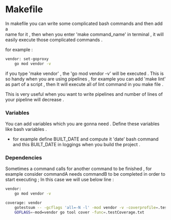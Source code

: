 # Makefile

In makefile you can write some complicated bash commands and then add a \
name for it , then when you enter 'make command_name' in terminal , it will
easily execute those complicated commands . 

for example : 
```bash
vendor: set-goproxy
	go mod vendor -v
```

if you type 'make vendor' , the 'go mod vendor -v' will be executed . This is so 
handy when you are using pipelines , for example you can add 'make lint' as
part of a script , then It will execute all of lint command in you make file . 

This is very useful when you want to write pipelines and number of lines of 
your pipeline will decrease .

### Variables
You can add variables which you are gonna need . Define these variables
like bash variables . 

* for example define BUILT_DATE and compute it 'date' bash command and this
  BUILT_DATE in loggings when you build the project .

### Dependencies 

Sometimes a command calls for another command to be finished , for example consider 
commandA needs commandB to be completed in order to start executing ; In
this case we will use below line : 
```bash 
vendor:
	go mod vendor -v

coverage: vendor
	gotestsum -- -gcflags 'all=-N -l' -mod vendor -v -coverprofile=.testCoverage.txt ./...
	GOFLAGS=-mod=vendor go tool cover -func=.testCoverage.txt
```
